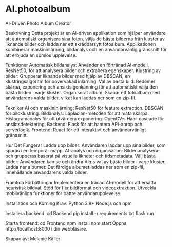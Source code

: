 # AI.photoalbum
AI-Driven Photo Album Creator

Beskrivning
Detta projekt är en AI-driven applikation som hjälper användare att automatiskt organisera sina foton, välja de bästa bilderna från kluster av liknande bilder och ladda ner ett skräddarsytt fotoalbum. Applikationen kombinerar maskininlärning, bildanalys och en användarvänlig gränssnitt för att erbjuda en sömlös upplevelse.

Funktioner
Automatisk bildanalys:
Använder en förtränad AI-modell, ResNet50, för att analysera bilder och extrahera egenskaper.
Klustring av bilder:
Grupperar liknande bilder med hjälp av DBSCAN, en klustringsalgoritm för oövervakad inlärning.
Val av bästa bild:
Bedömer skärpa, exponering och ansiktsigenkänning för att automatiskt välja den bästa bilden i varje kluster.
Organiserat album:
Skapar ett fotoalbum med användarens valda bilder, vilket kan laddas ner som en zip-fil.

Tekniker
AI och maskininlärning:
ResNet50 för feature extraction.
DBSCAN för bildklustring.
Bildanalys:
Laplacian-metoden för att mäta skärpa.
Histogramanalys för att utvärdera exponering.
OpenCV:s Haar-cascade för ansiktsdetektering.
Backend:
Flask för att hantera API-anrop och serverlogik.
Frontend:
React för ett interaktivt och användarvänligt gränssnitt.

Hur Det Fungerar
Ladda upp bilder:
Användaren laddar upp sina bilder, som sparas i en temporär mapp.
AI-analys och organisation:
Bilder analyseras och grupperas baserat på visuella likheter och tidsmetadata.
Välj bästa bilder:
Användaren kan se och ändra AI:ns val av bästa bilder i varje kluster.
Ladda ner albumet:
Det färdiga albumet laddas ner som en zip-fil, innehållande användarens valda bilder.

Framtida Förbättringar
Implementera en tränad AI-modell för att ersätta heuristisk bildval.
Stöd för fler bildformat och videoextraktion.
Utveckla mobilvänliga funktioner för bättre användarupplevelse.

Installation och Körning
Krav:
Python 3.8+
Node.js och npm

Installera backend:
cd Backend
pip install -r requirements.txt
flask run

Starta frontend:
cd Frontend
npm install
npm start
Öppna http://localhost:8000 i din webbläsare.


Skapad av: Melanie Käller